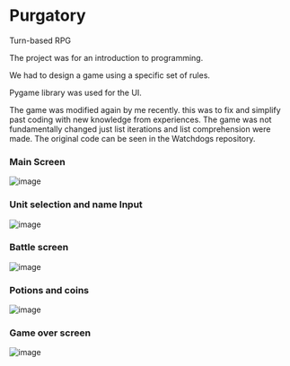# Purgatory
Turn-based RPG

The project was for an introduction to programming. 

We had to design a game using a specific set of rules.

Pygame library was used for the UI.

The game was modified again by me recently. this was to fix and simplify past coding with new knowledge from experiences. The game was not fundamentally changed just list iterations and list comprehension were made. The original code can be seen in the Watchdogs repository.

### Main Screen

![image](https://github.com/FrankFyre/Purgatory/assets/89239683/16517ff8-e310-4e29-82f5-ed3785d5b07e)

### Unit selection and name Input
![image](https://github.com/FrankFyre/Purgatory/assets/89239683/3bb407aa-2f66-440c-bd27-b6c90ccbe61e)


### Battle screen 
![image](https://github.com/FrankFyre/Purgatory/assets/89239683/760fb7e2-8e3e-45fe-a3f7-a9866039350a)


### Potions and coins 
![image](https://github.com/FrankFyre/Purgatory/assets/89239683/3b5716d1-ca54-4fda-a6eb-eac66293af00)

### Game over screen
![image](https://github.com/FrankFyre/Purgatory/assets/89239683/5fd75a3d-79c7-48b2-8f55-5e5efe76999d)
